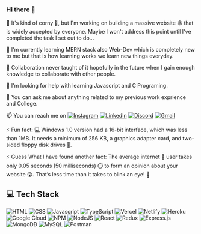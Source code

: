 ### Hi there 👋

🔭 It's kind of corny 🌽, but I'm working on building a massive website 🕸️ that is widely accepted by everyone. Maybe I won't address this point until I've completed the task I set out to do...

🌱 I'm currently learning MERN stack also Web-Dev which is completely new to me but that is how learning works we learn new things everyday.

👯 Collaboration never taught of it hopefully in the future when I gain enough knowledge to collaborate with other people.

🤔 I'm looking for help with learning Javascript and C Programing.

💬 You can ask me about anything related to my previous work exprience and College.

📫 You can reach me on [![Instagram](https://img.shields.io/badge/Instagram-E4405F?style=for-the-badge&logo=instagram&logoColor=white)](https://instagram.com/codepur_ka_superhero) [![LinkedIn](https://img.shields.io/badge/LinkedIn-0077B5?style=for-the-badge&logo=linkedin&logoColor=white)](https://www.linkedin.com/in/arasamannar-ak-79984a28a/)  [![Discord](https://img.shields.io/badge/Discord-E4405F?style=for-the-badge&logo=discord&logoColor=white)]((https://discord.com/users/:id%arasa#3063)) [![Gmail](https://img.shields.io/badge/Gmail-0077B5?style=for-the-badge&logo=gmail&logoColor=white)](mailto:arasamannar@gmail.com)

⚡ Fun fact: 💻 Windows 1.0 version had a 16-bit interface, which was less than 1MB. It needs a minimum of 256 KB, a graphics adapter card, and two-sided floppy disk drives 💾.

⚡ Guess What I have found another fact: The average internet 🛜 user takes only 0.05 seconds (50 milliseconds) ⏱️ to form an opinion about your website 😲. That’s less time than it takes to blink an eye! 👀

## 💻 Tech Stack 
![HTML](https://img.shields.io/badge/html-DF6E3C?style=for-the-badge&logo=HTML&logoColor=white) ![CSS](https://img.shields.io/badge/Css-3A6CAB?style=for-the-badge&logo=Css&logoColor=white) ![Javascript](https://img.shields.io/badge/javascript-%23323330.svg?style=for-the-badge&logo=javascript&logoColor=%23F7DF1E) ![TypeScript](https://img.shields.io/badge/typescript-%23007ACC.svg?style=for-the-badge&logo=typescript&logoColor=white)  ![Vercel](https://img.shields.io/badge/vercel-%23000000.svg?style=for-the-badge&logo=vercel&logoColor=white) ![Netlify](https://img.shields.io/badge/netlify-%23000000.svg?style=for-the-badge&logo=netlify&logoColor=#00C7B7) ![Heroku](https://img.shields.io/badge/heroku-%23430098.svg?style=for-the-badge&logo=heroku&logoColor=white) ![Google Cloud](https://img.shields.io/badge/Google%20Cloud-%234285F4.svg?style=for-the-badge&logo=google-cloud&logoColor=white)  ![NPM](https://img.shields.io/badge/NPM-%23000000.svg?style=for-the-badge&logo=npm&logoColor=white) ![NodeJS](https://img.shields.io/badge/node.js-6DA55F?style=for-the-badge&logo=node.js&logoColor=white) ![React](https://img.shields.io/badge/react-%2320232a.svg?style=for-the-badge&logo=react&logoColor=%2361DAFB)  ![Redux](https://img.shields.io/badge/redux-%23593d88.svg?style=for-the-badge&logo=redux&logoColor=white)  ![Express.js](https://img.shields.io/badge/express.js-%23404d59.svg?style=for-the-badge&logo=express&logoColor=%2361DAFB) ![MongoDB](https://img.shields.io/badge/MongoDB-%234ea94b.svg?style=for-the-badge&logo=mongodb&logoColor=white) ![MySQL](https://img.shields.io/badge/mysql-%2300f.svg?style=for-the-badge&logo=mysql&logoColor=white)  ![Postman](https://img.shields.io/badge/Postman-FF6C37?style=for-the-badge&logo=postman&logoColor=white) 



<!--
**arasamannar/arasamannar** is a ✨ _special_ ✨ repository because its `README.md` (this file) appears on your GitHub profile.

Here are some ideas to get you started:

- 🔭 I’m currently working on ...
- 🌱 I’m currently learning ...
- 👯 I’m looking to collaborate on ...
- 🤔 I’m looking for help with ...
- 💬 Ask me about ...
- 📫 How to reach me: ...
- 😄 Pronouns: ...
- ⚡ Fun fact: ...
-->
